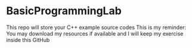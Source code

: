 # BasicProgrammingLab
This repo will store your C++ example source codes
This is my reminder: You may download my resources if available
and I will keep my exercise inside this GitHub
